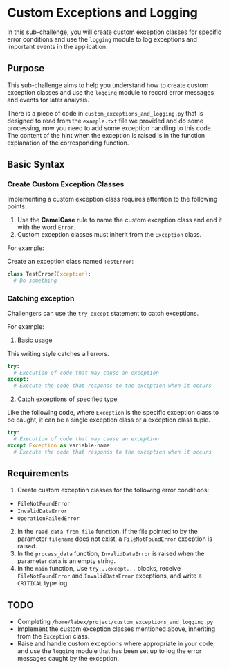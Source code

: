 # Custom Exceptions and Logging

In this sub-challenge, you will create custom exception classes for specific error conditions and use the `logging` module to log exceptions and important events in the application.

## Purpose

This sub-challenge aims to help you understand how to create custom exception classes and use the `logging` module to record error messages and events for later analysis.

There is a piece of code in `custom_exceptions_and_logging.py` that is designed to read from the `example.txt` file we provided and do some processing, now you need to add some exception handling to this code. The content of the hint when the exception is raised is in the function explanation of the corresponding function.

## Basic Syntax

### Create Custom Exception Classes

Implementing a custom exception class requires attention to the following points:

1. Use the **CamelCase** rule to name the custom exception class and end it with the word `Error`.
2. Custom exception classes must inherit from the `Exception` class.

For example:

Create an exception class named `TestError`:


``` python
class TestError(Exception):
  # Do something
```

### Catching exception

Challengers can use the `try except` statement to catch exceptions.

For example:

1. Basic usage

This writing style catches all errors.

``` python
try:
  # Execution of code that may cause an exception
except:
  # Execute the code that responds to the exception when it occurs
```

2. Catch exceptions of specified type  

Like the following code, where `Exception` is the specific exception class to be caught, it can be a single exception class or a exception class tuple.

``` python
try:
  # Execution of code that may cause an exception
except Exception as variable-name:
  # Execute the code that responds to the exception when it occurs
```

## Requirements

1. Create custom exception classes for the following error conditions:  
  - `FileNotFoundError`
  - `InvalidDataError`
  - `OperationFailedError`
2. In the `read_data_from_file` function, if the file pointed to by the parameter `filename` does not exist, a `FileNotFoundError` exception is raised.
3. In the `process_data` function, `InvalidDataError` is raised when the parameter `data` is an empty string.
4. In the `main` function, Use `try...except...` blocks, receive `FileNotFoundError` and `InvalidDataError` exceptions, and write a `CRITICAL` type log.

## TODO

- Completing `/home/labex/project/custom_exceptions_and_logging.py`
- Implement the custom exception classes mentioned above, inheriting from the `Exception` class.
- Raise and handle custom exceptions where appropriate in your code, and use the `logging` module that has been set up to log the error messages caught by the exception.
